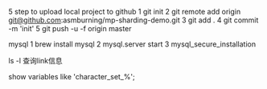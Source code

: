 5 step to upload local project to github
1 git init
2 git remote add origin git@github.com:asmburning/mp-sharding-demo.git
3 git add .
4 git commit -m 'init'
5 git push -u -f origin master


mysql
1 brew install mysql
2 mysql.server start
3 mysql_secure_installation


ls -l 查询link信息


show variables like 'character_set_%';








